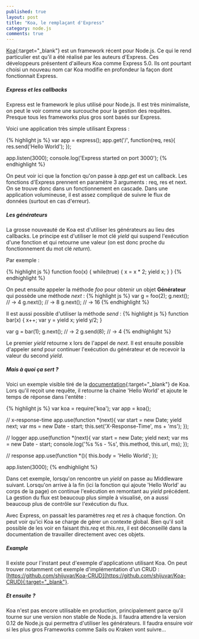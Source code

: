 ```yaml
---
published: true
layout: post
title: "Koa, le remplaçant d'Express"
category: node.js
comments: true
---
```


[Koa](http://koajs.com/){:target="_blank"} est un framework récent pour Node.js. Ce qui le rend particulier est qu'il a été réalisé par les auteurs d'Express. Ces développeurs présentent d'ailleurs Koa comme Express 5.0. Ils ont pourtant choisi un nouveau nom car Koa modifie en profondeur la façon dont fonctionnait Express.

<!--more-->

##### Express et les callbacks

Express est le framework le plus utilisé pour Node.js. Il est très minimaliste, on peut le voir comme une surcouche pour la gestion des requêtes. Presque tous les frameworks plus gros sont basés sur Express.

Voici une application très simple utilisant Express :

{% highlight js %}
var app = express();
app.get('/', function(req, res){
  res.send('Hello World');
});

app.listen(3000);
console.log('Express started on port 3000');
{% endhighlight %}

On peut voir ici que la fonction qu'on passe à _app.get_ est un callback. Les fonctions d'Express prennent en paramètre 3 arguments : req, res et next. On se trouve donc dans un fonctionnement en cascade. Dans une application volumineuse, il est assez compliqué de suivre le flux de données (surtout en cas d'erreur).

##### Les générateurs

La grosse nouveauté de Koa est d'utiliser les générateurs au lieu des callbacks. Le principe est d'utiliser le mot clé _yield_ qui suspend l'exécution d'une fonction et qui retourne une valeur (on est donc proche du fonctionnement du mot clé _return_).

Par exemple : 

{% highlight js %}
function foo(x) {
    while(true) {
        x = x * 2;
        yield x;
    }
}
{% endhighlight %}

On peut ensuite appeler la méthode _foo_ pour obtenir un objet **Générateur** qui possède une méthode _next_ :
{% highlight js %}
var g = foo(2);
g.next(); // -> 4
g.next(); // -> 8
g.next(); // -> 16
{% endhighlight %}

Il est aussi possible d'utiliser la méthode _send_ :
{% highlight js %}
function bar(x) {
    x++;
    var y = yield x;
    yield y/2;
}

var g = bar(1);
g.next(); // -> 2
g.send(8); // -> 4
{% endhighlight %}

Le premier _yield_ retourne x lors de l'appel de _next_. Il est ensuite possible d'appeler _send_ pour continuer l'exécution du générateur et de recevoir la valeur du second _yield_.

##### Mais à quoi ça sert ?

Voici un exemple visible tiré de la [documentation](http://koajs.com/){:target="_blank"} de Koa. Lors qu'il reçoit une requête, il retourne la chaine 'Hello World' et ajoute le temps de réponse dans l'entête :

{% highlight js %}
var koa = require('koa');
var app = koa();

// x-response-time
app.use(function *(next){
  var start = new Date;
  yield next;
  var ms = new Date - start;
  this.set('X-Response-Time', ms + 'ms');
});

// logger
app.use(function *(next){
  var start = new Date;
  yield next;
  var ms = new Date - start;
  console.log('%s %s - %s', this.method, this.url, ms);
});

// response
app.use(function *(){
  this.body = 'Hello World';
});

app.listen(3000);
{% endhighlight %}

Dans cet exemple, lorsqu'on rencontre un _yield_ on passe au Middleware suivant. Lorsqu'on arrive à la fin (ici la fonction qui ajoute 'Hello World' au corps de la page) on continue l'exécution en remontant au _yield_ précédent. La gestion du flux est beaucoup plus simple à visualisé, on a aussi beaucoup plus de contrôle sur l'exécution du flux.

Avec Express, on passait les paramètres _req_ et _res_ à chaque fonction. On peut voir qu'ici Koa se charge de gérer un contexte global. Bien qu'il soit possible de les voir en faisant _this.req_ et _this.res_, il est déconseillé dans la documentation de travailler directement avec ces objets.

##### Example

Il existe pour l'instant peut d'exemple d'applicationn utilisant Koa. On peut trouver notamment cet exemple d'implémentation d'un CRUD : [https://github.com/shijuvar/Koa-CRUD](https://github.com/shijuvar/Koa-CRUD){:target="_blank"}.


##### Et ensuite ?

Koa n'est pas encore utilisable en production, principalement parce qu'il tourne sur une version non stable de Node.js. Il faudra attendre la version 0.12 de Node.js qui permettra d'utiliser les générateurs. Il faudra ensuire voir si les plus gros Frameworks comme Sails ou Kraken vont suivre...
